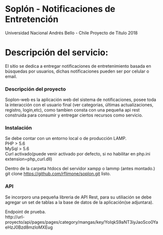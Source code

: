 # Soplón - Notificaciones de Entretención
 Universidad Nacional Andrés Bello - Chile
 Proyecto de Título 2018

# Descripción del servicio:
El sitio se dedica a entregar notificaciones de entretenimiento basada en búsquedas por usuarios, dichas notificaciones pueden ser por celular o email. 

### Descripción del proyecto  
Soplon-web es la aplicación web del sistema de notificaciones, posee toda la interacción con el usuario final (ver categorias, últimas actualizaciones, registro, login,etc), como tambien consta con una pequeña api rest construida para consumir y entregar ciertos recursos como servicio.  

### Instalación  
Se debe contar con un entorno local o de producción LAMP.  
PHP > 5.6  
MySql > 5.6  
Curl activado(puede venir activado por defecto, si no habilitar en php.ini extension=php_curl.dll)  
  
Dentro de la carpeta htdocs del servidor xampp o lammp (antes montado.)
git clone https://github.com/rflimone/soplon.git
listo.  
  
### API
Se incorporo una pequeña libreria de API Rest, para su utiliación se debe agregar un set de tablas a la base de datos de la aplicación(se adjuntara).
  
Endpoint de prueba.  
http://url-proyecto/api/pages/pages/category/mangas/key/YoIqkS9aNT3iyJaoSco0YaeHzJ0Bzd8mzIoMXEug
